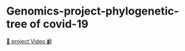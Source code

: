 # Genomics-project-phylogenetic-tree of covid-19
[📌 project Video 📹]( https://youtu.be/fTSap9grXgU)

